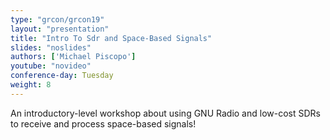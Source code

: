 ```yaml
---
type: "grcon/grcon19"
layout: "presentation"
title: "Intro To Sdr and Space-Based Signals"
slides: "noslides"
authors: ['Michael Piscopo']
youtube: "novideo"
conference-day: Tuesday
weight: 8
---
```

An introductory-level workshop about using GNU Radio and low-cost SDRs to receive and process space-based signals!